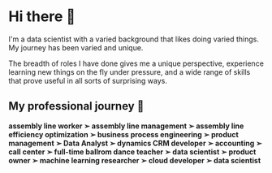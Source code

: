 # Hi there 👋

I'm a data scientist with a varied background that likes doing varied things.  My journey has been varied and unique.  

The breadth of roles I have done gives me a unique perspective, experience learning new things on the fly under pressure, and a wide range of skills that prove useful in all sorts of surprising ways.

## My professional journey 🚀 

**assembly line worker ➢ assembly line management ➢ assembly line efficiency optimization ➢  business process engineering ➢  product management ➢  Data Analyst ➢  dynamics CRM developer ➢  accounting ➢  call center ➢  full-time ballrom dance teacher ➢  data scientist ➢  product owner ➢  machine learning researcher ➢  cloud developer ➢  data scientist**

